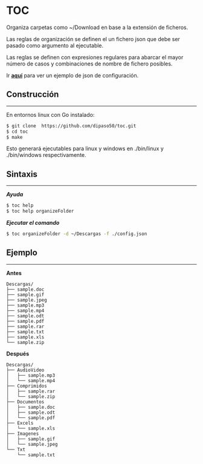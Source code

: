 # TOC 
Organiza carpetas como ~/Download en base a la extensión de ficheros.

Las reglas de organización se definen el un fichero json que debe ser pasado como argumento al ejecutable.

Las reglas se definen con expresiones regulares para abarcar el mayor número de casos y combinaciones de nombre de fichero posibles. 

Ir **[aquí](/example/organizeFolderConfigExample.json)** para ver un ejemplo de json de configuración.

## Construcción
***
En entornos linux con Go instalado:
```sh
$ git clone  https://github.com/dipaso50/toc.git
$ cd toc
$ make
```

Esto generará ejecutables para linux y windows en ./bin/linux y ./bin/windows respectivamente.

## Sintaxis
***

***Ayuda***
```sh
$ toc help
$ toc help organizeFolder
```

***Ejecutar el comando***
```sh
$ toc organizeFolder -d ~/Descargas -f ./config.json
```

## Ejemplo
***

**Antes**
```
Descargas/
├── sample.doc
├── sample.gif
├── sample.jpeg
├── sample.mp3
├── sample.mp4
├── sample.odt
├── sample.pdf
├── sample.rar
├── sample.txt
├── sample.xls
└── sample.zip
```
**Después**
```
Descargas/
├── AudioVideo
│   ├── sample.mp3
│   └── sample.mp4
├── Comprimidos
│   ├── sample.rar
│   └── sample.zip
├── Documentos
│   ├── sample.doc
│   ├── sample.odt
│   └── sample.pdf
├── Excels
│   └── sample.xls
├── Imagenes
│   ├── sample.gif
│   └── sample.jpeg
└── Txt
    └── sample.txt
```